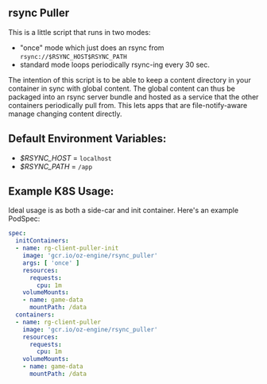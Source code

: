 rsync Puller
------------

This is a little script that runs in two modes:
- "once" mode which just does an rsync from `rsync://$RSYNC_HOST$RSYNC_PATH`
- standard mode loops periodically rsync-ing every 30 sec.

The intention of this script is to be able to keep a content directory in your container in sync with global content. The global content can thus be packaged into an rsync server bundle and hosted as a service that the other containers periodically pull from. This lets apps that are file-notify-aware manage changing content directly.

## Default Environment Variables:
- *$RSYNC_HOST* = `localhost`
- *$RSYNC_PATH* = `/app`

## Example K8S Usage:

Ideal usage is as both a side-car and init container. Here's an example PodSpec:

```yaml
spec:
  initContainers:
  - name: rg-client-puller-init
    image: 'gcr.io/oz-engine/rsync_puller'
    args: [ 'once' ]
    resources:
      requests:
        cpu: 1m
    volumeMounts:
    - name: game-data
      mountPath: /data
  containers:
  - name: rg-client-puller
    image: 'gcr.io/oz-engine/rsync_puller'
    resources:
      requests:
        cpu: 1m
    volumeMounts:
    - name: game-data
      mountPath: /data
``` 

